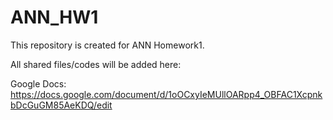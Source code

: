 # ANN_HW1

This repository is created for ANN Homework1.

All shared files/codes will be added here:

Google Docs: 
https://docs.google.com/document/d/1oOCxyIeMUllOARpp4_OBFAC1XcpnkbDcGuGM85AeKDQ/edit


